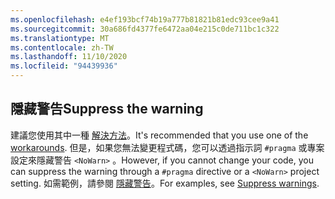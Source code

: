 ```yaml
---
ms.openlocfilehash: e4ef193bcf74b19a777b81821b81edc93cee9a41
ms.sourcegitcommit: 30a686fd4377fe6472aa04e215c0de711bc1c322
ms.translationtype: MT
ms.contentlocale: zh-TW
ms.lasthandoff: 11/10/2020
ms.locfileid: "94439936"
---
```

## <a name="suppress-the-warning"></a><span data-ttu-id="8e14e-101">隱藏警告</span><span class="sxs-lookup"><span data-stu-id="8e14e-101">Suppress the warning</span></span>

<span data-ttu-id="8e14e-102">建議您使用其中一種 [解決方法](#workarounds)。</span><span class="sxs-lookup"><span data-stu-id="8e14e-102">It's recommended that you use one of the [workarounds](#workarounds).</span></span> <span data-ttu-id="8e14e-103">但是，如果您無法變更程式碼，您可以透過指示詞 `#pragma` 或專案設定來隱藏警告 `<NoWarn>` 。</span><span class="sxs-lookup"><span data-stu-id="8e14e-103">However, if you cannot change your code, you can suppress the warning through a `#pragma` directive or a `<NoWarn>` project setting.</span></span> <span data-ttu-id="8e14e-104">如需範例，請參閱 [隱藏警告](~/docs/core/compatibility/syslib-obsoletions.md#suppress-warnings)。</span><span class="sxs-lookup"><span data-stu-id="8e14e-104">For examples, see [Suppress warnings](~/docs/core/compatibility/syslib-obsoletions.md#suppress-warnings).</span></span>
